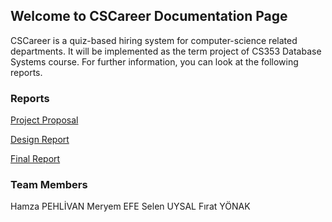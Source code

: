 ## Welcome to CSCareer Documentation Page

CSCareer is a quiz-based hiring system for computer-science related departments. It will be implemented as the term project of CS353 Database Systems course. For further information, you can look at the following reports.

### Reports

[Project Proposal](docs/Proposal.pdf)

[Design Report](docs/Design%20Report.pdf)

[Final Report](docs/Final%20Report.pdf)

### Team Members

Hamza PEHLİVAN <t> Meryem EFE <t> Selen UYSAL <t> Fırat YÖNAK
